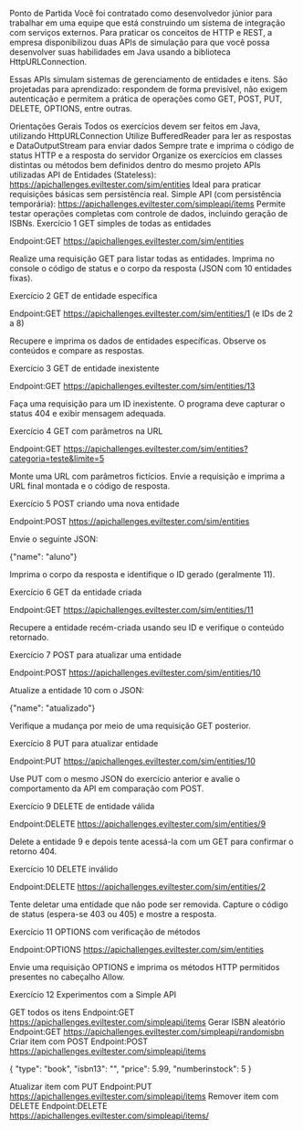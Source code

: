Ponto de Partida
Você foi contratado como desenvolvedor júnior para trabalhar em uma equipe que está construindo um sistema de integração com serviços externos. Para praticar os conceitos de HTTP e REST, a empresa disponibilizou duas APIs de simulação para que você possa desenvolver suas habilidades em Java usando a biblioteca HttpURLConnection.

Essas APIs simulam sistemas de gerenciamento de entidades e itens. São projetadas para aprendizado: respondem de forma previsível, não exigem autenticação e permitem a prática de operações como GET, POST, PUT, DELETE, OPTIONS, entre outras.

Orientações Gerais
Todos os exercícios devem ser feitos em Java, utilizando HttpURLConnection
Utilize BufferedReader para ler as respostas e DataOutputStream para enviar dados
Sempre trate e imprima o código de status HTTP e a resposta do servidor
Organize os exercícios em classes distintas ou métodos bem definidos dentro do mesmo projeto
APIs utilizadas
API de Entidades (Stateless): https://apichallenges.eviltester.com/sim/entities
Ideal para praticar requisições básicas sem persistência real.
Simple API (com persistência temporária): https://apichallenges.eviltester.com/simpleapi/items
Permite testar operações completas com controle de dados, incluindo geração de ISBNs.
Exercício 1 GET simples de todas as entidades

Endpoint:GET https://apichallenges.eviltester.com/sim/entities

Realize uma requisição GET para listar todas as entidades. Imprima no console o código de status e o corpo da resposta (JSON com 10 entidades fixas).

Exercício 2 GET de entidade específica

Endpoint:GET https://apichallenges.eviltester.com/sim/entities/1 (e IDs de 2 a 8)

Recupere e imprima os dados de entidades específicas. Observe os conteúdos e compare as respostas.

Exercício 3 GET de entidade inexistente

Endpoint:GET https://apichallenges.eviltester.com/sim/entities/13

Faça uma requisição para um ID inexistente. O programa deve capturar o status 404 e exibir mensagem adequada.

Exercício 4 GET com parâmetros na URL

Endpoint:GET https://apichallenges.eviltester.com/sim/entities?categoria=teste&limite=5

Monte uma URL com parâmetros fictícios. Envie a requisição e imprima a URL final montada e o código de resposta.

Exercício 5 POST criando uma nova entidade

Endpoint:POST https://apichallenges.eviltester.com/sim/entities

Envie o seguinte JSON:

{"name": "aluno"}

Imprima o corpo da resposta e identifique o ID gerado (geralmente 11).

Exercício 6 GET da entidade criada

Endpoint:GET https://apichallenges.eviltester.com/sim/entities/11

Recupere a entidade recém-criada usando seu ID e verifique o conteúdo retornado.

Exercício 7 POST para atualizar uma entidade

Endpoint:POST https://apichallenges.eviltester.com/sim/entities/10

Atualize a entidade 10 com o JSON:

{"name": "atualizado"}

Verifique a mudança por meio de uma requisição GET posterior.

Exercício 8 PUT para atualizar entidade

Endpoint:PUT https://apichallenges.eviltester.com/sim/entities/10

Use PUT com o mesmo JSON do exercício anterior e avalie o comportamento da API em comparação com POST.

Exercício 9 DELETE de entidade válida

Endpoint:DELETE https://apichallenges.eviltester.com/sim/entities/9

Delete a entidade 9 e depois tente acessá-la com um GET para confirmar o retorno 404.

Exercício 10 DELETE inválido

Endpoint:DELETE https://apichallenges.eviltester.com/sim/entities/2

Tente deletar uma entidade que não pode ser removida. Capture o código de status (espera-se 403 ou 405) e mostre a resposta.

Exercício 11 OPTIONS com verificação de métodos

Endpoint:OPTIONS https://apichallenges.eviltester.com/sim/entities

Envie uma requisição OPTIONS e imprima os métodos HTTP permitidos presentes no cabeçalho Allow.

Exercício 12 Experimentos com a Simple API

GET todos os itens
Endpoint:GET https://apichallenges.eviltester.com/simpleapi/items
Gerar ISBN aleatório
Endpoint:GET https://apichallenges.eviltester.com/simpleapi/randomisbn
Criar item com POST
Endpoint:POST https://apichallenges.eviltester.com/simpleapi/items

{
"type": "book",
"isbn13": "<inserir o ISBN gerado>",
"price": 5.99,
"numberinstock": 5
}

Atualizar item com PUT
Endpoint:PUT https://apichallenges.eviltester.com/simpleapi/items
Remover item com DELETE
Endpoint:DELETE https://apichallenges.eviltester.com/simpleapi/items/<isbn>
